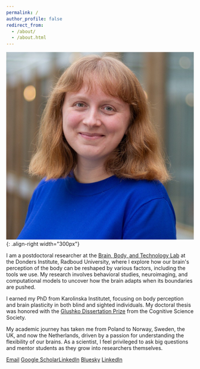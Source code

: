 ```yaml
---
permalink: /
author_profile: false
redirect_from: 
  - /about/
  - /about.html
---
```



![Profile](/images/bio-photo.jpeg){: .align-right width="300px"}

I am a postdoctoral researcher at the [Brain, Body, and Technology Lab](https://www.brainbodytech.com/) at the Donders Institute, Radboud University, where I explore how our brain's perception of the body can be reshaped by various factors, including the tools we use. My research involves behavioral studies, neuroimaging, and computational models to uncover how the brain adapts when its boundaries are pushed.

I earned my PhD from Karolinska Institutet, focusing on body perception and brain plasticity in both blind and sighted individuals. My doctoral thesis was honored with the [Glushko Dissertation Prize](https://cognitivesciencesociety.org/glushko-dissertation-prize/) from the Cognitive Science Society.

My academic journey has taken me from Poland to Norway, Sweden, the UK, and now the Netherlands, driven by a passion for understanding the flexibility of our brains. As a scientist, I feel privileged to ask big questions and mentor students as they grow into researchers themselves.

[Email](dominika.radziun@donders.ru.nl)     [Google Scholar](https://scholar.google.pl/citations?user=HygzNoQAAAAJ&hl=nl)[LinkedIn](https://www.linkedin.com/in/dominika-radziun-40802b116/?originalSubdomain=se)      [Bluesky](https://bsky.app/profile/nikaradziun.bsky.social)     [LinkedIn](https://www.linkedin.com/in/dominika-radziun-40802b116/)